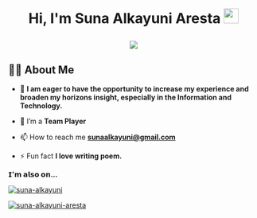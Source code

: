 <p dir="auto">
      <animated-image data-catalyst="">
            <a href="#" rel="nofollow" data-target="#" hidden="">
                  <img src="https://user-images.githubusercontent.com/73097560/115834477-dbab4500-a447-11eb-908a-139a6edaec5c.gif" style="max-width: 100%;" data-target="animated-image.originalImage" hidden="">
            </a>
            <span class="AnimatedImagePlayer" data-target="animated-image.player">
              <a data-target="animated-image.replacedLink" class="AnimatedImagePlayer-images" href="#"></a>
            </span>
      </animated-image>
</p>

<h1 align="center">Hi, I'm Suna Alkayuni Aresta <img src="https://raw.githubusercontent.com/MartinHeinz/MartinHeinz/master/wave.gif" width="30px">

<p align="center">
  <a href="https://github.com/DenverCoder1/readme-typing-svg"><img src="https://readme-typing-svg.herokuapp.com/?lines=Love%20to%20Learn%20New%20Things;Especially%20in%20IT%20Field&font=Fira%20Code&center=true&width=840&height=45&color=f75c7e&vCenter=true&size=22"></a>
</p>

## 🙋‍♂️ About Me

<!-- - 🔭 I’m currently working on **[RIMM Sustainability](https://rimm.io)** -->

- 🌱 **I am eager to have the opportunity to increase my experience and broaden my horizons insight, especially in the Information and Technology.**

- 👯 I’m a **Team Player**

<!-- - 👨‍💻 All of my projects are available at **[My Portfolio](https://rizqiansyah.tech)** -->

- 📫 How to reach me **sunaalkayuni@gmail.com**

- ⚡ Fun fact **I love writing poem.**

**𝗜'𝗺 𝗮𝗹𝘀𝗼 𝗼𝗻...**

<a href="https://www.linkedin.com/in/sunaalkayuni/" target="blank"><img align="center" src="https://img.shields.io/badge/LinkedIn-blue?style=flat&logo=linkedin&labelColor=black" alt="suna-alkayuni" /></a>

<a href="https://www.instagram.com/snlkynrst/" target="blank"><img align="center" src="https://img.shields.io/badge/Instagram-purple?style=flat&logo=instagram&labelColor=black" alt="suna-alkayuni-aresta" /></a>

<!-- - <h3>👨‍💻 Tech Stack & Tools</h3> -->
<!-- - Experienced in : -->
  <!-- <p></p> -->
  <!-- <p> 
     <img alt="MySQL" src="https://img.shields.io/badge/mysql-%2300f.svg?style=for-the-badge&logo=mysql&logoColor=white"/>
  </p> -->
  <!-- <p>
    <img alt="Gitlab" src="https://img.shields.io/badge/gitlab-%23181717.svg?style=for-the-badge&logo=gitlab&logoColor=white"/>
  </p> -->
<!-- - Currently learning : -->
  <!-- <p></p> -->
  <!-- <p>
     <img alt="Laravel" src="https://img.shields.io/badge/laravel-%23FF2D20.svg?style=for-the-badge&logo=laravel&logoColor=white"/> 
     <img alt=".Net" src="https://img.shields.io/badge/.NET-5C2D91?style=for-the-badge&logo=.net&logoColor=white"/> 
     <img alt="C#" src="https://img.shields.io/badge/c%23-%23239120.svg?style=for-the-badge&logo=c-sharp&logoColor=white"/> 
  </p> -->
 
<!-- Updated on 05 March 2023 --!>

<!--
**sunaalkayuniaresta/sunaalkayuniaresta** is a ✨ _special_ ✨ repository because its `README.md` (this file) appears on your GitHub profile.

Here are some ideas to get you started:

- 🔭 I’m currently working on ...
- 🌱 I’m currently learning ...
- 👯 I’m looking to collaborate on ...
- 🤔 I’m looking for help with ...
- 💬 Ask me about ...
- 📫 How to reach me: ...
- 😄 Pronouns: ...
- ⚡ Fun fact: ...
-->

